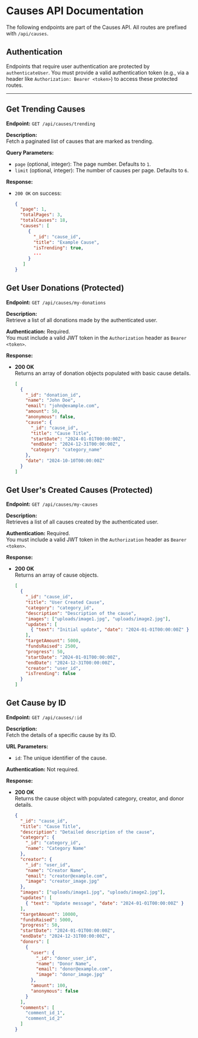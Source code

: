 # Causes API Documentation

The following endpoints are part of the Causes API. All routes are prefixed with `/api/causes`.

## Authentication

Endpoints that require user authentication are protected by `authenticateUser`. You must provide a valid authentication token (e.g., via a header like `Authorization: Bearer <token>`) to access these protected routes.

---

## Get Trending Causes

**Endpoint:** `GET /api/causes/trending`

**Description:**  
Fetch a paginated list of causes that are marked as trending.

**Query Parameters:**
- `page` (optional, integer): The page number. Defaults to `1`.
- `limit` (optional, integer): The number of causes per page. Defaults to `6`.

**Response:**
- `200 OK` on success:
  ```json
  {
    "page": 1,
    "totalPages": 3,
    "totalCauses": 18,
    "causes": [
       {
         "_id": "cause_id",
         "title": "Example Cause",
         "isTrending": true,
         ...
       }
     ]
  }

## Get User Donations (Protected)

**Endpoint:** `GET /api/causes/my-donations`

**Description:**  
Retrieve a list of all donations made by the authenticated user.

**Authentication:** Required.  
You must include a valid JWT token in the `Authorization` header as `Bearer <token>`.

**Response:**

- **200 OK**  
  Returns an array of donation objects populated with basic cause details.
  ```json
  [
    {
      "_id": "donation_id",
      "name": "John Doe",
      "email": "john@example.com",
      "amount": 50,
      "anonymous": false,
      "cause": {
        "_id": "cause_id",
        "title": "Cause Title",
        "startDate": "2024-01-01T00:00:00Z",
        "endDate": "2024-12-31T00:00:00Z",
        "category": "category_name"
      },
      "date": "2024-10-10T00:00:00Z"
    }
  ]

## Get User's Created Causes (Protected)

**Endpoint:** `GET /api/causes/my-causes`

**Description:**  
Retrieves a list of all causes created by the authenticated user.

**Authentication:** Required.  
You must include a valid JWT token in the `Authorization` header as `Bearer <token>`.

**Response:**

- **200 OK**  
  Returns an array of cause objects.
  ```json
  [
    {
      "_id": "cause_id",
      "title": "User Created Cause",
      "category": "category_id",
      "description": "Description of the cause",
      "images": ["uploads/image1.jpg", "uploads/image2.jpg"],
      "updates": [
        { "text": "Initial update", "date": "2024-01-01T00:00:00Z" }
      ],
      "targetAmount": 5000,
      "fundsRaised": 2500,
      "progress": 50,
      "startDate": "2024-01-01T00:00:00Z",
      "endDate": "2024-12-31T00:00:00Z",
      "creator": "user_id",
      "isTrending": false
    }
  ]

## Get Cause by ID

**Endpoint:** `GET /api/causes/:id`

**Description:**  
Fetch the details of a specific cause by its ID.

**URL Parameters:**
- `id`: The unique identifier of the cause.

**Authentication:** Not required.

**Response:**

- **200 OK**  
  Returns the cause object with populated category, creator, and donor details.
  ```json
  {
    "_id": "cause_id",
    "title": "Cause Title",
    "description": "Detailed description of the cause",
    "category": {
      "_id": "category_id",
      "name": "Category Name"
    },
    "creator": {
      "_id": "user_id",
      "name": "Creator Name",
      "email": "creator@example.com",
      "image": "creator_image.jpg"
    },
    "images": ["uploads/image1.jpg", "uploads/image2.jpg"],
    "updates": [
      { "text": "Update message", "date": "2024-01-01T00:00:00Z" }
    ],
    "targetAmount": 10000,
    "fundsRaised": 5000,
    "progress": 50,
    "startDate": "2024-01-01T00:00:00Z",
    "endDate": "2024-12-31T00:00:00Z",
    "donors": [
      {
        "user": {
          "_id": "donor_user_id",
          "name": "Donor Name",
          "email": "donor@example.com",
          "image": "donor_image.jpg"
        },
        "amount": 100,
        "anonymous": false
      }
    ],
    "comments": [
      "comment_id_1",
      "comment_id_2"
    ]
  }
